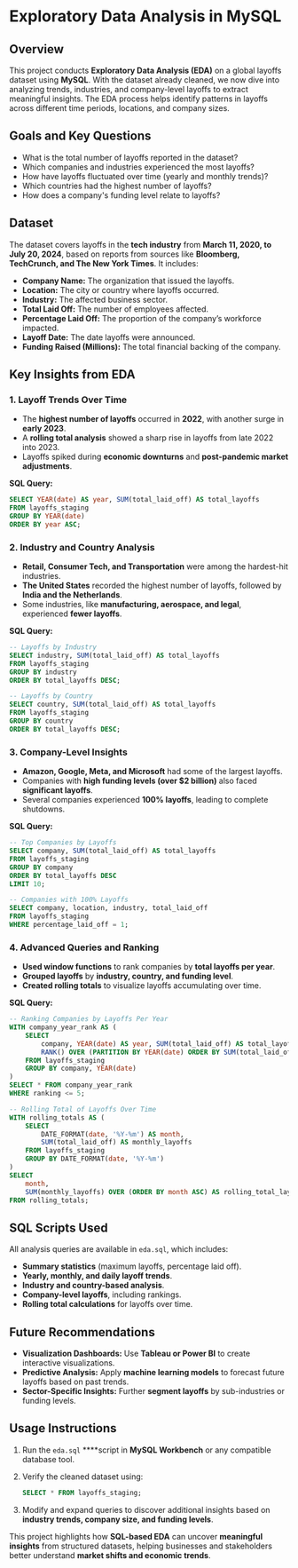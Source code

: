 # Exploratory Data Analysis in MySQL

## **Overview**

This project conducts **Exploratory Data Analysis (EDA)** on a global layoffs dataset using **MySQL**. With the dataset already cleaned, we now dive into analyzing trends, industries, and company-level layoffs to extract meaningful insights. The EDA process helps identify patterns in layoffs across different time periods, locations, and company sizes.

## **Goals and Key Questions**

- What is the total number of layoffs reported in the dataset?
- Which companies and industries experienced the most layoffs?
- How have layoffs fluctuated over time (yearly and monthly trends)?
- Which countries had the highest number of layoffs?
- How does a company's funding level relate to layoffs?

## **Dataset**

The dataset covers layoffs in the **tech industry** from **March 11, 2020, to July 20, 2024**, based on reports from sources like **Bloomberg, TechCrunch, and The New York Times**. It includes:

- **Company Name:** The organization that issued the layoffs.
- **Location:** The city or country where layoffs occurred.
- **Industry:** The affected business sector.
- **Total Laid Off:** The number of employees affected.
- **Percentage Laid Off:** The proportion of the company’s workforce impacted.
- **Layoff Date:** The date layoffs were announced.
- **Funding Raised (Millions):** The total financial backing of the company.

## **Key Insights from EDA**

### **1. Layoff Trends Over Time**

- The **highest number of layoffs** occurred in **2022**, with another surge in **early 2023**.
- A **rolling total analysis** showed a sharp rise in layoffs from late 2022 into 2023.
- Layoffs spiked during **economic downturns** and **post-pandemic market adjustments**.

**SQL Query:**

```sql
SELECT YEAR(date) AS year, SUM(total_laid_off) AS total_layoffs
FROM layoffs_staging
GROUP BY YEAR(date)
ORDER BY year ASC;
```

### **2. Industry and Country Analysis**

- **Retail, Consumer Tech, and Transportation** were among the hardest-hit industries.
- **The United States** recorded the highest number of layoffs, followed by **India and the Netherlands**.
- Some industries, like **manufacturing, aerospace, and legal**, experienced **fewer layoffs**.

**SQL Query:**

```sql
-- Layoffs by Industry
SELECT industry, SUM(total_laid_off) AS total_layoffs
FROM layoffs_staging
GROUP BY industry
ORDER BY total_layoffs DESC;

-- Layoffs by Country
SELECT country, SUM(total_laid_off) AS total_layoffs
FROM layoffs_staging
GROUP BY country
ORDER BY total_layoffs DESC;
```

### **3. Company-Level Insights**

- **Amazon, Google, Meta, and Microsoft** had some of the largest layoffs.
- Companies with **high funding levels (over $2 billion)** also faced **significant layoffs**.
- Several companies experienced **100% layoffs**, leading to complete shutdowns.

**SQL Query:**

```sql
-- Top Companies by Layoffs
SELECT company, SUM(total_laid_off) AS total_layoffs
FROM layoffs_staging
GROUP BY company
ORDER BY total_layoffs DESC
LIMIT 10;

-- Companies with 100% Layoffs
SELECT company, location, industry, total_laid_off
FROM layoffs_staging
WHERE percentage_laid_off = 1;
```

### **4. Advanced Queries and Ranking**

- **Used window functions** to rank companies by **total layoffs per year**.
- **Grouped layoffs** by **industry, country, and funding level**.
- **Created rolling totals** to visualize layoffs accumulating over time.

**SQL Query:**

```sql
-- Ranking Companies by Layoffs Per Year
WITH company_year_rank AS (
    SELECT 
        company, YEAR(date) AS year, SUM(total_laid_off) AS total_layoffs,
        RANK() OVER (PARTITION BY YEAR(date) ORDER BY SUM(total_laid_off) DESC) AS ranking
    FROM layoffs_staging
    GROUP BY company, YEAR(date)
)
SELECT * FROM company_year_rank
WHERE ranking <= 5;

-- Rolling Total of Layoffs Over Time
WITH rolling_totals AS (
    SELECT 
        DATE_FORMAT(date, '%Y-%m') AS month, 
        SUM(total_laid_off) AS monthly_layoffs
    FROM layoffs_staging
    GROUP BY DATE_FORMAT(date, '%Y-%m')
)
SELECT 
    month,
    SUM(monthly_layoffs) OVER (ORDER BY month ASC) AS rolling_total_layoffs
FROM rolling_totals;
```

## **SQL Scripts Used**

All analysis queries are available in `eda.sql`, which includes:

- **Summary statistics** (maximum layoffs, percentage laid off).
- **Yearly, monthly, and daily layoff trends**.
- **Industry and country-based analysis**.
- **Company-level layoffs**, including rankings.
- **Rolling total calculations** for layoffs over time.

## **Future Recommendations**

- **Visualization Dashboards:** Use **Tableau or Power BI** to create interactive visualizations.
- **Predictive Analysis:** Apply **machine learning models** to forecast future layoffs based on past trends.
- **Sector-Specific Insights:** Further **segment layoffs** by sub-industries or funding levels.

## **Usage Instructions**

1. Run the `eda.sql` ****script in **MySQL Workbench** or any compatible database tool.
2. Verify the cleaned dataset using:
    
    ```sql
    SELECT * FROM layoffs_staging;
    ```
    
3. Modify and expand queries to discover additional insights based on **industry trends, company size, and funding levels**.

This project highlights how **SQL-based EDA** can uncover **meaningful insights** from structured datasets, helping businesses and stakeholders better understand **market shifts and economic trends**.